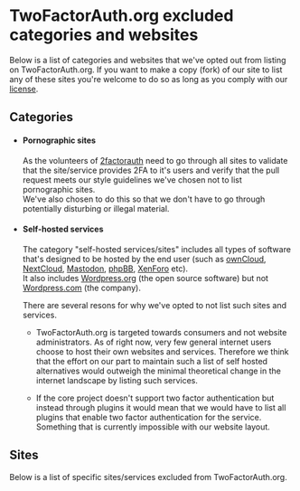 # TwoFactorAuth.org excluded categories and websites

Below is a list of categories and websites that we've opted out from listing on TwoFactorAuth.org. If you want to make a copy (fork) of our site to list any of these sites you're welcome to do so as long as you comply with our [license](https://github.com/2factorauth/twofactorauth/blob/master/LICENSE).

## Categories

*   #### Pornographic sites

    As the volunteers of [2factorauth](https://github.com/2factorauth) need to go through all sites to validate that the site/service provides 2FA to it's users and verify that the pull request meets our style guidelines we've chosen not to list pornographic sites.  
    We've also chosen to do this so that we don't have to go through potentially disturbing or illegal material.

*   #### Self-hosted services

    The category "self-hosted services/sites" includes all types of software that's designed to be hosted by the end user (such as [ownCloud](https://owncloud.org/), [NextCloud](https://nextcloud.com/), [Mastodon](https://joinmastodon.org/), [phpBB](https://www.phpbb.com/), [XenForo](https://xenforo.com/) etc).  
    It also includes [Wordpress.org](https://wordpress.org/) (the open source software) but not [Wordpress.com](https://wordpress.com/) (the company).

    There are several resons for why we've opted to not list such sites and services.

    -   TwoFactorAuth.org is targeted towards consumers and not website administrators. As of right now, very few general internet users choose to host their own websites and services. Therefore we think that the effort on our part to maintain such a list of self hosted alternatives would outweigh the minimal theoretical change in the internet landscape by listing such services.

    -   If the core project doesn't support two factor authentication but instead through plugins it would mean that we would have to list all plugins that enable two factor authentication for the service. Something that is currently impossible with our website layout.

## Sites

Below is a list of specific sites/services excluded from TwoFactorAuth.org.

